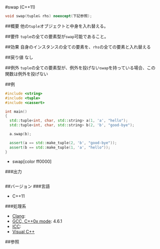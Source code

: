 #swap (C++11)
```cpp
void swap(tuple& rhs) noexcept(下記参照);
```

##概要
他の`tuple`オブジェクトと中身を入れ替える。


##要件
`tuple`の全ての要素型が`swap`可能であること。


##効果
自身のインスタンスの全ての要素を、`rhs`の全ての要素と入れ替える


##戻り値
なし


##例外
`tuple`の全ての要素型が、例外を投げない`swap`を持っている場合、この関数は例外を投げない


##例
```cpp
#include <string>
#include <tuple>
#include <cassert>

int main()
{
  std::tuple<int, char, std::string> a(1, 'a', "hello");
  std::tuple<int, char, std::string> b(2, 'b', "good-bye");

  a.swap(b);

  assert(a == std::make_tuple(2, 'b', "good-bye"));
  assert(b == std::make_tuple(1, 'a', "hello"));
}
```
* swap[color ff0000]

###出力
```
```

##バージョン
###言語
- C++11

###処理系
- [Clang](/implementation#clang.md): 
- [GCC, C++0x mode](/implementation#gcc.md): 4.6.1
- [ICC](/implementation#icc.md): 
- [Visual C++](/implementation#visual_cpp.md) 


##参照


